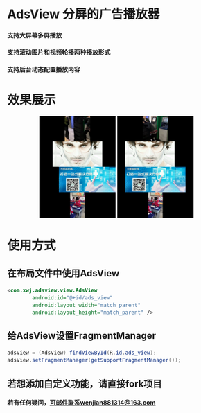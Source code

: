 # AdsView 分屏的广告播放器

#### 支持大屏幕多屏播放
#### 支持滚动图片和视频轮播两种播放形式
#### 支持后台动态配置播放内容

# 效果展示
<div align="center">
<img src="screenshots/1.png" width="35%" height="35%"/>
<img src="screenshots/2.png" width="35%" height="35%"/>
</div>

# 使用方式

## 在布局文件中使用AdsView

```xml
<com.xwj.adsview.view.AdsView
        android:id="@+id/ads_view"
        android:layout_width="match_parent"
        android:layout_height="match_parent" />
```
## 给AdsView设置FragmentManager

```java
adsView = (AdsView) findViewById(R.id.ads_view);
adsView.setFragmentManager(getSupportFragmentManager());
```

## 若想添加自定义功能，请直接fork项目

#### 若有任何疑问，可邮件联系wenjian881314@163.com
